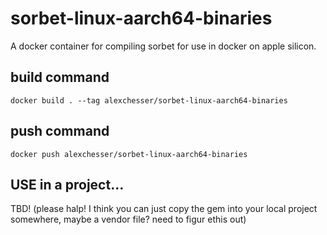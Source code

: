 # sorbet-linux-aarch64-binaries
A docker container for compiling sorbet for use in docker on apple silicon. 


## build command

`docker build . --tag alexchesser/sorbet-linux-aarch64-binaries`

## push command

`docker push alexchesser/sorbet-linux-aarch64-binaries`

## USE in a project... 

TBD!  (please halp! I think you can just copy the gem into your local project somewhere, maybe a vendor file? need to figur ethis out)